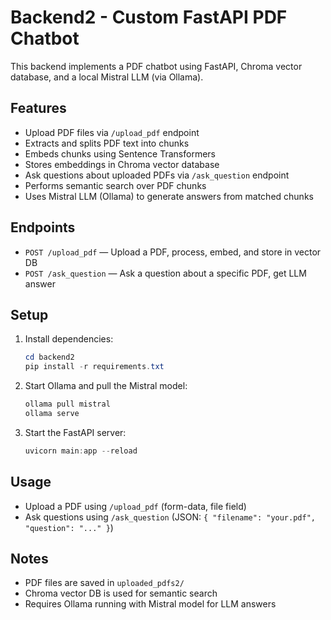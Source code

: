 # Backend2 - Custom FastAPI PDF Chatbot

This backend implements a PDF chatbot using FastAPI, Chroma vector database, and a local Mistral LLM (via Ollama).

## Features
- Upload PDF files via `/upload_pdf` endpoint
- Extracts and splits PDF text into chunks
- Embeds chunks using Sentence Transformers
- Stores embeddings in Chroma vector database
- Ask questions about uploaded PDFs via `/ask_question` endpoint
- Performs semantic search over PDF chunks
- Uses Mistral LLM (Ollama) to generate answers from matched chunks

## Endpoints
- `POST /upload_pdf` — Upload a PDF, process, embed, and store in vector DB
- `POST /ask_question` — Ask a question about a specific PDF, get LLM answer

## Setup
1. Install dependencies:
   ```powershell
   cd backend2
   pip install -r requirements.txt
   ```
2. Start Ollama and pull the Mistral model:
   ```powershell
   ollama pull mistral
   ollama serve
   ```
3. Start the FastAPI server:
   ```powershell
   uvicorn main:app --reload
   ```

## Usage
- Upload a PDF using `/upload_pdf` (form-data, file field)
- Ask questions using `/ask_question` (JSON: `{ "filename": "your.pdf", "question": "..." }`)

## Notes
- PDF files are saved in `uploaded_pdfs2/`
- Chroma vector DB is used for semantic search
- Requires Ollama running with Mistral model for LLM answers
